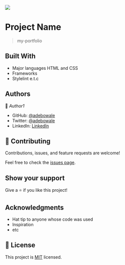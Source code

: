 ![](https://img.shields.io/badge/Microverse-blueviolet)

# Project Name

>my-portfolio  


## Built With

- Major languages HTML and CSS
- Frameworks
- Stylelint e.t.c

## Authors

👤 *Author1*

- GitHub: [@adebowale](https://github.com/adebowale)
- Twitter: [@adebowale](https://twitter.com/adebowale)
- LinkedIn: [LinkedIn](https://linkedin.com/in/adebowale)



## 🤝 Contributing

Contributions, issues, and feature requests are welcome!

Feel free to check the [issues page](../../issues/).

## Show your support

Give a ⭐ if you like this project!

## Acknowledgments

- Hat tip to anyone whose code was used
- Inspiration
- etc

## 📝 License

This project is [MIT](./MIT.md) licensed.